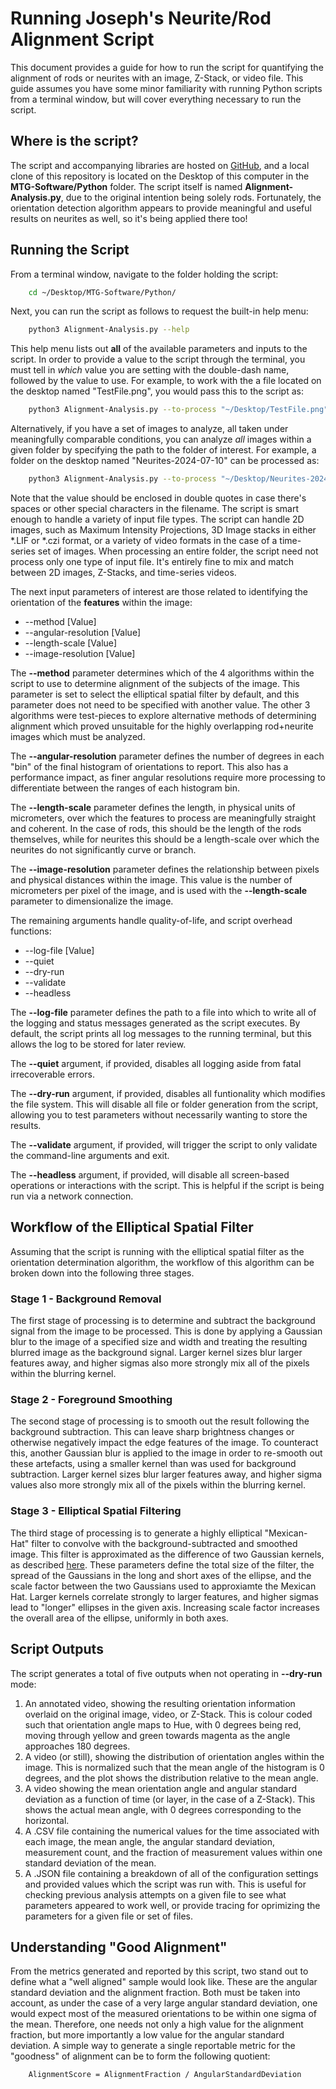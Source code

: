 # Running Joseph's Neurite/Rod Alignment Script

This document provides a guide for how to run the script for quantifying the alignment of rods or neurites with an image, Z-Stack, or video file. This guide assumes you have some minor familiarity with running Python scripts from a terminal window, but will cover everything necessary to run the script.

##  Where is the script?

The script and accompanying libraries are hosted on [GitHub](https://github.com/Bearnie-H/MTG-Software.git), and a local clone of this repository is located on the Desktop of this computer in the **MTG-Software/Python** folder. The script itself is named **Alignment-Analysis.py**, due to the original intention being solely rods. Fortunately, the orientation detection algorithm appears to provide meaningful and useful results on neurites as well, so it's being applied there too!

##  Running the Script

From a terminal window, navigate to the folder holding the script:

```bash
    cd ~/Desktop/MTG-Software/Python/
```

Next, you can run the script as follows to request the built-in help menu:

```bash
    python3 Alignment-Analysis.py --help
```

This help menu lists out **all** of the available parameters and inputs to the script. In order to provide a value to the script through the terminal, you must tell in *which* value you are setting with the double-dash name, followed by the value to use. For example, to work with the a file located on the desktop named "TestFile.png", you would pass this to the script as:

```bash
    python3 Alignment-Analysis.py --to-process "~/Desktop/TestFile.png"
```

Alternatively, if you have a set of images to analyze, all taken under meaningfully comparable conditions, you can analyze *all* images within a given folder by specifying the path to the folder of interest. For example, a folder on the desktop named "Neurites-2024-07-10" can be processed as:

```bash
    python3 Alignment-Analysis.py --to-process "~/Desktop/Neurites-2024-07-10"
```

Note that the value should be enclosed in double quotes in case there's spaces or other special characters in the filename. The script is smart enough to handle a variety of input file types. The script can handle 2D images, such as Maximum Intensity Projections, 3D Image stacks in either *.LIF or *.czi format, or a variety of video formats in the case of a time-series set of images. When processing an entire folder, the script need not process only one type of input file. It's entirely fine to mix and match between 2D images, Z-Stacks, and time-series videos.

The next input parameters of interest are those related to identifying the orientation of the **features** within the image:

 - --method [Value]
 - --angular-resolution [Value]
 - --length-scale [Value]
 - --image-resolution [Value]

The **--method** parameter determines which of the 4 algorithms within the script to use to determine alignment of the subjects of the image. This parameter is set to select the elliptical spatial filter by default, and this parameter does not need to be specified with another value. The other 3 algorithms were test-pieces to explore alternative methods of determining alignment which proved unsuitable for the highly overlapping rod+neurite images which must be analyzed.

The **--angular-resolution** parameter defines the number of degrees in each "bin" of the final histogram of orientations to report. This also has a performance impact, as finer angular resolutions require more processing to differentiate between the ranges of each histogram bin.

The **--length-scale** parameter defines the length, in physical units of micrometers, over which the features to process are meaningfully straight and coherent. In the case of rods, this should be the length of the rods themselves, while for neurites this should be a length-scale over which the neurites do not significantly curve or branch.

The **--image-resolution** parameter defines the relationship between pixels and physical distances within the image. This value is the number of micrometers per pixel of the image, and is used with the **--length-scale** parameter to dimensionalize the image.

The remaining arguments handle quality-of-life, and script overhead functions:

 - --log-file [Value]
 - --quiet
 - --dry-run
 - --validate
 - --headless

The **--log-file** parameter defines the path to a file into which to write all of the logging and status messages generated as the script executes. By default, the script prints all log messages to the running terminal, but this allows the log to be stored for later review.

The **--quiet** argument, if provided, disables all logging aside from fatal irrecoverable errors.

The **--dry-run** argument, if provided, disables all funtionality which modifies the file system. This will disable all file or folder generation from the script, allowing you to test parameters without necessarily wanting to store the results.

The **--validate** argument, if provided, will trigger the script to only validate the command-line arguments and exit.

The **--headless** argument, if provided, will disable all screen-based operations or interactions with the script. This is helpful if the script is being run via a network connection.

## Workflow of the Elliptical Spatial Filter

Assuming that the script is running with the elliptical spatial filter as the orientation determination algorithm, the workflow of this algorithm can be broken down into the following three stages.

### Stage 1 - Background Removal

The first stage of processing is to determine and subtract the background signal from the image to be processed. This is done by applying a Gaussian blur to the image of a specified size and width and treating the resulting blurred image as the background signal. Larger kernel sizes blur larger features away, and higher sigmas also more strongly mix all of the pixels within the blurring kernel.

### Stage 2 - Foreground Smoothing

The second stage of processing is to smooth out the result following the background subtraction. This can leave sharp brightness changes or otherwise negatively impact the edge features of the image. To counteract this, another Gaussian blur is applied to the image in order to re-smooth out these artefacts, using a smaller kernel than was used for background subtraction. Larger kernel sizes blur larger features away, and higher sigma values also more strongly mix all of the pixels within the blurring kernel.

### Stage 3 - Elliptical Spatial Filtering

The third stage of processing is to generate a highly elliptical "Mexican-Hat" filter to convolve with the background-subtracted and smoothed image. This filter is approximated as the difference of two Gaussian kernels, as described [here](https://en.wikipedia.org/wiki/Difference_of_Gaussians). These parameters define the total size of the filter, the spread of the Gaussians in the long and short axes of the ellipse, and the scale factor between the two Gaussians used to approxiamte the Mexican Hat. Larger kernels correlate strongly to larger features, and higher sigmas lead to "longer" ellipses in the given axis. Increasing scale factor increases the overall area of the ellipse, uniformly in both axes.

##  Script Outputs

The script generates a total of five outputs when not operating in **--dry-run** mode:

 1. An annotated video, showing the resulting orientation information overlaid on the original image, video, or Z-Stack. This is colour coded such that orientation angle maps to Hue, with 0 degrees being red, moving through yellow and green towards magenta as the angle approaches 180 degrees.
 2. A video (or still), showing the distribution of orientation angles within the image. This is normalized such that the mean angle of the histogram is 0 degrees, and the plot shows the distribution relative to the mean angle.
 3. A video showing the mean orientation angle and angular standard deviation as a function of time (or layer, in the case of a Z-Stack). This shows the actual mean angle, with 0 degrees corresponding to the horizontal.
 4. A .CSV file containing the numerical values for the time associated with each image, the mean angle, the angular standard deviation, measurement count, and the fraction of measurement values within one standard deviation of the mean.
 5. A .JSON file containing a breakdown of all of the configuration settings and provided values which the script was run with. This is useful for checking previous analysis attempts on a given file to see what parameters appeared to work well, or provide tracing for oprimizing the parameters for a given file or set of files.

## Understanding "Good Alignment"

From the metrics generated and reported by this script, two stand out to define what a "well aligned" sample would look like. These are the angular standard deviation and the alignment fraction. Both must be taken into account, as under the case of a very large angular standard deviation, one would expect most of the measured orientations to be within one sigma of the mean. Therefore, one needs not only a high value for the alignment fraction, but more importantly a low value for the angular standard deviation. A simple way to generate a single reportable metric for the "goodness" of alignment can be to form the following quotient:

```
    AlignmentScore = AlignmentFraction / AngularStandardDeviation
```
